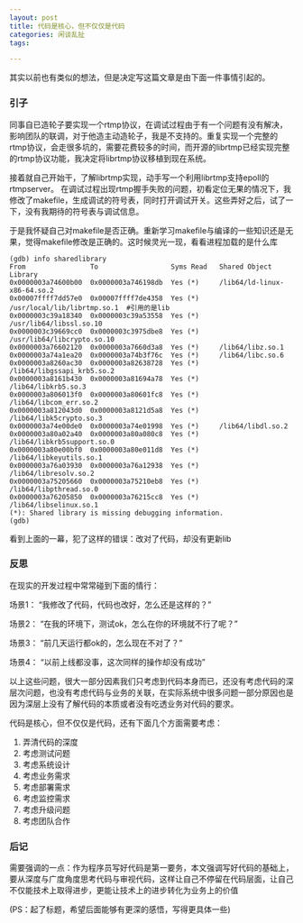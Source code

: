```yaml
---
layout: post
title: 代码是核心，但不仅仅是代码
categories: 闲谈乱扯
tags: 

---
```



其实以前也有类似的想法，但是决定写这篇文章是由下面一件事情引起的。

### 引子

同事自已造轮子要实现一个rtmp协议，在调试过程由于有一个问题有没有解决，影响团队的联调，对于他造主动造轮子，我是不支持的。重复实现一个完整的rtmp协议，会走很多坑的，需要花费较多的时间，而开源的librtmp已经实现完整的rtmp协议功能，我决定将librtmp协议移植到现在系统。

接着就自己开始干，了解librtmp实现，动手写一个利用librtmp支持epoll的rtmpserver。
在调试过程出现rtmp握手失败的问题，初看定位无果的情况下，我修改了makefile，生成调试的符号表，同时打开调试开关。这些弄好之后，试了一下，没有我期待的符号表与调试信息。

于是我怀疑自己对makefile是否正确。重新学习makefile与编译的一些知识还是无果，觉得makefile修改是正确的。这时候灵光一现，看看进程加载的是什么库

```
(gdb) info sharedlibrary 
From                To                  Syms Read   Shared Object Library
0x0000003a74600b00  0x0000003a746198db  Yes (*)     /lib64/ld-linux-x86-64.so.2
0x00007ffff7dd57e0  0x00007ffff7de4358  Yes (*)     /usr/local/lib/librtmp.so.1  #引用的是lib
0x0000003c39a18340  0x0000003c39a53558  Yes (*)     /usr/lib64/libssl.so.10
0x0000003c39669cc0  0x0000003c3975dbe8  Yes (*)     /usr/lib64/libcrypto.so.10
0x0000003a76602120  0x0000003a7660d3a8  Yes (*)     /lib64/libz.so.1
0x0000003a74a1ea20  0x0000003a74b3f76c  Yes (*)     /lib64/libc.so.6
0x0000003a8260ac30  0x0000003a82638728  Yes (*)     /lib64/libgssapi_krb5.so.2
0x0000003a8161b430  0x0000003a81694a78  Yes (*)     /lib64/libkrb5.so.3
0x0000003a806013f0  0x0000003a80601fc8  Yes (*)     /lib64/libcom_err.so.2
0x0000003a812043d0  0x0000003a8121d5a8  Yes (*)     /lib64/libk5crypto.so.3
0x0000003a74e00de0  0x0000003a74e01998  Yes (*)     /lib64/libdl.so.2
0x0000003a80a02a40  0x0000003a80a080c8  Yes (*)     /lib64/libkrb5support.so.0
0x0000003a80e00bf0  0x0000003a80e011d8  Yes (*)     /lib64/libkeyutils.so.1
0x0000003a76a03930  0x0000003a76a12938  Yes (*)     /lib64/libresolv.so.2
0x0000003a75205660  0x0000003a75210eb8  Yes (*)     /lib64/libpthread.so.0
0x0000003a76205850  0x0000003a76215cc8  Yes (*)     /lib64/libselinux.so.1
(*): Shared library is missing debugging information.
(gdb)
```
看到上面的一幕，犯了这样的错误：改对了代码，却没有更新lib


### 反思
在现实的开发过程中常常碰到下面的情行：

场景1：
“我修改了代码，代码也改好，怎么还是这样的？”

场景2：
“在我的环境下，测试ok，怎么在你的环境就不行了呢？”

场景3：
“前几天运行都ok的，怎么现在不对了？”

场景4：
“以前上线都没事，这次同样的操作却没有成功”

以上这些问题，很大一部分因素我们只考虑到代码本身而已，还没有考虑代码的深层次问题，也没有考虑代码与业务的关联，在实际系统中很多问题一部分原因也是因为深层上没有了解代码的本质或者没有吃透业务对代码的要求。


代码是核心，但不仅仅是代码，还有下面几个方面需要考虑：


1. 弄清代码的深度
1. 考虑测试问题
2. 考虑系统设计
2. 考虑业务需求
3. 考虑部署需求
4. 考虑监控需求
5. 考虑升级问题
6. 考虑团队合作



### 后记
需要强调的一点：作为程序员写好代码是第一要务，本文强调写好代码的基础上，要从深度与广度角度思考代码与审视代码，这样让自己不停留在代码层面，让自己不仅能技术上取得进步，更能让技术上的进步转化为业务上的价值 

(PS：起了标题，希望后面能够有更深的感悟，写得更具体一些)









